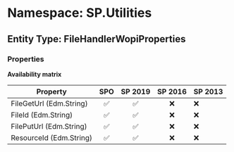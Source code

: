 # Namespace: SP.Utilities

## Entity Type: FileHandlerWopiProperties

### Properties

**Availability matrix**

Property | SPO | SP 2019 | SP 2016 | SP 2013
----------|:---:|:-------:|:-------:|:-------
FileGetUrl (Edm.String) | ✅ | ✅ | ❌ | ❌
FileId (Edm.String) | ✅ | ✅ | ❌ | ❌
FilePutUrl (Edm.String) | ✅ | ✅ | ❌ | ❌
ResourceId (Edm.String) | ✅ | ✅ | ❌ | ❌

